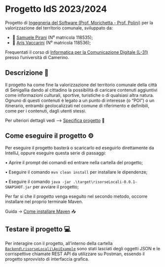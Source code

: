 # Progetto IdS 2023/2024
Progetto di [Ingegneria del Software (Prof. Morichetta - Prof. Polini)](http://www.didattica.cs.unicam.it/doku.php?id=didattica:ay2324:ids:main) per la valorizzazione del territorio comunale, sviluppato da:
-	:construction_worker: [Samuele Pirani](https://github.com/SamuelePirani) (N⁰ matricola 118535);
-	:construction_worker: [Aris Vaccarini](https://github.com/ArisVaccarini) (N⁰ matricola 118536);
  
Frequentati il corso di [Informatica per la Comunicazione Digitale (L-31)](http://www.didattica.cs.unicam.it/doku.php?id=didattica:licd) presso l’università di Camerino.  

## Descrizione :book:
Il progetto ha come fine la valorizzazione del territorio comunale della città di Senigallia dando al cittadino la possibilità di caricare contenuti aggiuntivi come informazioni culturali, sportive, turistiche o di qualsiasi altra natura. Ognuno di questi contenuti è legato a un punto di interesse (o “POI”) o un itinerario, entrambi geolocalizzati nel comune di riferimento e definibili, come per i contenuti, dagli utenti stessi.

Per ulteriori dettagli vedi –> [Specifica progetto](https://docs.google.com/document/d/1kqarA2bRB8I8StOazcWotmkxf4Afycyl34a-n536JHo/edit) :page_facing_up:

## Come eseguire il progetto :gear:
Per eseguire il progetto basterà o scaricarlo ed eseguirlo direttamente da IntelliJ, oppure eseguire questa serie di passaggi:

•	Aprire il prompt dei comandi ed entrare nella cartella del progetto;

•	Eseguire il comando `mvn clean install` per installare le dipendenze;

•	Eseguire il comando `java -jar .\target\risorseLocali-0.0.1-SNAPSHOT.jar` per avviare il progetto;

Per far si che il progetto venga eseguito nel secondo metodo, occorre installare nel proprio terminale Maven. 

Guida -> [Come installare Maven](https://www.html.it/articoli/maven-organizzazione-dei-progetti-java/) :inbox_tray:
## Testare il progetto :computer:

Per interagire con il progetto, all’interno della cartella [`Backend\risorseLocali\ApiExample`](Backend/risorseLocali/ApiExample/ApiExample.json) sono stati lasciati degli oggetti JSON e le corrispettive chiamate REST API da utilizzare su Postman, essendo il progetto sprovvisto di interfaccia grafica.
